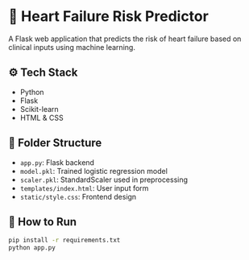 # 💓 Heart Failure Risk Predictor

A Flask web application that predicts the risk of heart failure based on clinical inputs using machine learning.

## ⚙️ Tech Stack
- Python
- Flask
- Scikit-learn
- HTML & CSS

## 📁 Folder Structure

- `app.py`: Flask backend
- `model.pkl`: Trained logistic regression model
- `scaler.pkl`: StandardScaler used in preprocessing
- `templates/index.html`: User input form
- `static/style.css`: Frontend design

## 🚀 How to Run

```bash
pip install -r requirements.txt
python app.py
